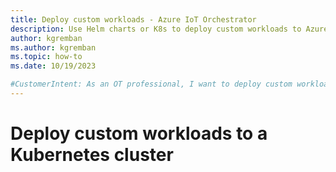 ```yaml
---
title: Deploy custom workloads - Azure IoT Orchestrator
description: Use Helm charts or K8s to deploy custom workloads to Azure IoT Operations custers with the Azure IoT Orchestrator
author: kgremban
ms.author: kgremban
ms.topic: how-to
ms.date: 10/19/2023

#CustomerIntent: As an OT professional, I want to deploy custom workloads to a Kubernetes cluster.
---
```


# Deploy custom workloads to a Kubernetes cluster


